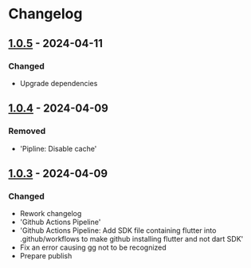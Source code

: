 # Changelog

## [1.0.5] - 2024-04-11

### Changed

- Upgrade dependencies

## [1.0.4] - 2024-04-09

### Removed

- 'Pipline: Disable cache'

## [1.0.3] - 2024-04-09

### Changed

- Rework changelog
- 'Github Actions Pipeline'
- 'Github Actions Pipeline: Add SDK file containing flutter into .github/workflows to make github installing flutter and not dart SDK'
- Fix an error causing gg not to be recognized
- Prepare publish

[1.0.5]: https://github.com/inlavigo/gg_install_gg/compare/1.0.4...1.0.5
[1.0.4]: https://github.com/inlavigo/gg_install_gg/compare/1.0.3...1.0.4
[1.0.3]: https://github.com/inlavigo/gg_install_gg/tag/%tag
